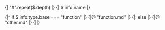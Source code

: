 {| "#".repeat($.depth) |} {| $.info.name |}

{|^ if $.info.type.base === "function" |}
{|@ "function.md" |}
{|: else |}
{|@ "other.md" |}
{||}
